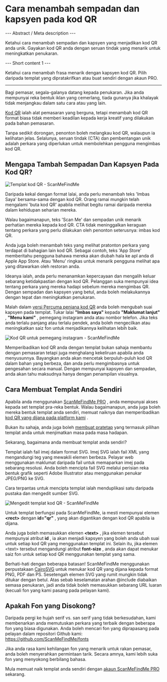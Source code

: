 <h1>Cara menambah sempadan dan kapsyen pada kod QR</h1>

--- Abstract / Meta description ---

Ketahui cara menambah sempadan dan kapsyen yang menjadikan kod QR anda unik. Gayakan kod QR anda dengan seruan tindak yang menarik untuk meningkatkan penukaran.

--- Short content 1 ---

Ketahui cara menambah frasa menarik dengan kapsyen kod QR. Pilih daripada templat yang dipratakrifkan atau buat sendiri dengan akaun PRO.

----------

<p>Bagi pemasar, segala-galanya datang kepada penukaran. Jika anda mempunyai reka bentuk iklan yang cemerlang, tiada gunanya jika khalayak tidak menjangkau dalam satu cara atau yang lain.</p>

<p><a href="#static:url">Kod QR</a> ialah alat pemasaran yang berguna, tetapi menambah kod QR format biasa tidak memberi keadilan kepada kerja kreatif yang dilakukan pada bahan pemasaran.</p>

<p>Tanpa sedikit dorongan, penonton boleh melangkau kod QR, walaupun ia kelihatan jelas. Selalunya, seruan tindak (CTA) dan pembentangan unik adalah perkara yang diperlukan untuk membolehkan pengguna mengimbas kod QR.</p>

<h2>Mengapa Tambah Sempadan Dan Kapsyen Pada Kod QR?</h2>

<p class="imageholder">
    <img src="https://media.scanmefindme.com/blog/about_templates/files/img 1 - templates.png"
        alt="Templat kod QR - ScanMeFindMe">
</p>

<p>Daripada kekal dengan format lalai, anda perlu menambah teks &#39;Imbas Saya&#39; bersama-sama dengan kod QR. Orang ramai mungkin telah mengalami &#39;buta kod QR&#39; apabila melihat begitu ramai daripada mereka dalam kehidupan seharian mereka.</p>

<p>Walau bagaimanapun, teks &#39;Scan Me&#39; dan sempadan unik menarik perhatian mereka kepada kod QR. CTA tidak meninggalkan keraguan tentang perkara yang perlu dilakukan oleh penonton seterusnya: imbas kod QR.</p>

<p>Anda juga boleh menambah teks yang melihat pratonton perkara yang terdapat di bahagian lain kod QR. Sebagai contoh, teks &#39;App Store&#39; memberitahu pengguna bahawa mereka akan diubah hala ke apl anda di Apple App Store. Atau &#39;Menu&#39; ringkas untuk menarik pengguna melihat apa yang ditawarkan oleh restoran anda.</p>

<p>Ideanya ialah, anda perlu menanamkan kepercayaan dan mengalih keluar sebarang ketidakpastian dengan kod QR. Pelanggan suka mempunyai idea tentang perkara yang mereka hadapi sebelum mereka mengimbas QR. Dengan sempadan dan kapsyen yang betul, anda boleh melakukannya dengan tepat dan meningkatkan penukaran.</p>

<p>Malah dalam <a href="#static:url">versi Percuma penjana kod QR</a> anda boleh mengubah suai kapsyen pada templat. Tukar lalai <strong>&quot;Imbas saya&quot;</strong> kepada <strong>&quot;Maklumat lanjut&quot;</strong> , <strong>&quot;Menu kami&quot;</strong> , pemegang instagram anda atau nombor telefon. Jika teks anda terlalu panjang atau terlalu pendek, anda boleh mengecilkan atau meningkatkan saiz fon untuk menjadikannya kelihatan lebih baik.</p>

<p class="imageholder">
    <img src="https://media.scanmefindme.com/blog/about_templates/files/img 2 - qr code instagram.png"
        alt="Kod QR untuk pemegang instagram - ScanMeFindMe">
</p>

<p>Memperibadikan kod QR anda dengan templat bukan sahaja membantu dengan pemasaran tetapi juga menghalang kekeliruan apabila anda menyusunnya. Bayangkan anda akan mencetak berpuluh-puluh kod QR dalam bahan yang berbeza, dan anda perlu mengimbasnya untuk pengesahan secara manual. Dengan mempunyai kapsyen dan sempadan, anda akan tahu maksudnya hanya dengan penampilan visualnya.</p>

<h2>Cara Membuat Templat Anda Sendiri</h2>

<p>Apabila anda menggunakan <a href="#pro">ScanMeFindMe PRO</a> , anda mempunyai akses kepada set templat pra-reka bentuk. Walau bagaimanapun, anda juga boleh mereka bentuk templat anda sendiri, memuat naiknya dan memperibadikan <a href="#static:url">kod QR yang dijana pada platform kami</a> .</p>

<p>Bukan itu sahaja, anda juga boleh <a href="#article:about_presets">membuat pratetap</a> yang termasuk pilihan templat anda untuk menjimatkan masa pada masa hadapan.</p>

<p>Sekarang, bagaimana anda membuat templat anda sendiri?</p>

<p>Templat ialah fail imej dalam format SVG. Imej SVG ialah fail XML yang mengandungi teg yang mewakili elemen berbeza. Pelayar web menggunakan maklumat daripada fail untuk memaparkan imej pada sebarang resolusi. Anda boleh mencipta fail SVG melalui perisian reka bentuk grafik seperti Adobe Illustrator atau menggunakan penukar JPEG/PNG ke SVG.</p>

<p>Cara terpantas untuk mencipta templat ialah menduplikasi satu daripada pustaka dan mengedit sumber SVG.</p>

<p class="imageholder">
    <img src="https://media.scanmefindme.com/blog/about_templates/files/img 3 - edit svg template.png"
        alt="Mengedit templat kod QR - ScanMeFindMe">
</p>

<p>Untuk templat berfungsi pada ScanMeFindMe, ia mesti mempunyai elemen <strong class="notranslate">&lt;rect&gt;</strong> dengan <strong class="notranslate">id=&quot;qr&quot;</strong> , yang akan digantikan dengan kod QR apabila ia dijana.</p>

<p>Anda juga boleh memasukkan elemen <strong class="notranslate">&lt;text&gt;</strong> , jika elemen tersebut mempunyai atribut <strong class="notranslate">id</strong> , ia akan menjadi kapsyen yang boleh anda ubah suai untuk setiap kod QR yang menggunakan templat ini. Selain itu, jika elemen <span class="notranslate">&lt;text&gt;</span> tersebut mengandungi atribut <strong class="notranslate">font-size</strong> , anda akan dapat menukar saiz fon untuk setiap kod QR menggunakan templat yang sama.</p>

<p>Berhati-hati dengan beberapa batasan! ScanMeFindMe menggunakan perpustakaan <a href="https://cairosvg.org/" class="smfm-externallink">CairoSVG</a> untuk menukar kod QR yang dijana kepada format PNG, PDF dan PS. Sesetengah elemen SVG yang rumit mungkin tidak ditukar dengan betul. Atas sebab keselamatan arahan @include diabaikan semasa penukaran, jadi anda tidak boleh memasukkan sebarang URL luaran (kecuali fon yang kami pasang pada pelayan kami).</p>

<h2>Apakah Fon yang Disokong?</h2>

<p>Daripada pergi ke hujah serif vs. san serif yang tidak berkesudahan, kami membenarkan anda memutuskan perkara yang terbaik dengan beberapa fon yang biasa digunakan. Anda boleh mencari fon yang diprapasang pada pelayan dalam repositori Github kami: <a href="https://github.com/ScanMeFindMe/fonts" class="smfm-externallink" target="_blank">https://github.com/ScanMeFindMe/fonts</a></p>

<p>Jika anda rasa kami kehilangan fon yang menarik untuk rakan pemasar, anda boleh menyerahkan permintaan tarik. Secara amnya, kami lebih suka fon yang menyokong berbilang bahasa.</p>

<p>Mula memuat naik templat anda sendiri dengan <a href="#pro">akaun ScanMeFindMe PRO</a> sekarang.</p>
